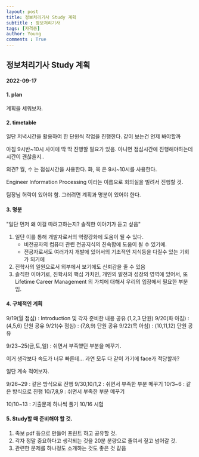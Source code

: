 ```yaml
---
layout: post
title: 정보처리기사 Study 계획
subtitle : 정보처리기사
tags: [자격증]
author: Young
comments : True
---
```


## 정보처리기사 Study 계획

#### 2022-09-17 


#### 1. plan

계획을 세워보자.

#### 2. timetable

일단 저녁시간을 활용하여 한 단원씩 작업을 진행한다.
같이 보는건 언제 봐야할까

아침 9시반~10시 사이에 딱 딱 진행할 필요가 있음.
아니면 점심시간에 진행해야하는데 시간이 괜찮을지..

의견?
월, 수 는 점심시간을 사용한다.
화, 목 은 9시~10시를 사용한다.

Engineer Information Processing 이라는 이름으로
회의실을 빌려서 진행할 것.

팀장님 허락이 있어야 함.
그러려면 계획과 명분이 있어야 한다.

#### 3. 명분

"일단 먼저 왜 이걸 따려고하는지? 솔직한 이야기가 듣고 싶음"

1. 일단 이를 통해 개발자로서의 역량강화에 도움이 될 수 있다.
    - 비전공자의 컴퓨터 관련 전공지식의 친숙함에 도움이 될 수 있기에.
    - 전공자로서도 여러가지 개발에 있어서의 기초적인 지식등을 다질수 있는 기회가 되기에
2. 진학사의 일원으로서 외부에서 보기에도 신뢰감을 줄 수 있음
3. 솔직한 이야기로, 진학사의 핵심 가치인, 개인의 발전과 성장의 영역에 있어서, 또 Lifetime Career Management 의 가치에 대해서 우리의 입장에서 필요한 부분임.

#### 4. 구체적인 계획

9/19(월 점심) : Introduction 및 각자 준비한 내용 공유 (1,2,3 단원)
9/20(화 아침) : (4,5,6) 단원 공유
9/21(수 점심) : (7,8,9) 단원 공유
9/22(목 아침) : (10,11,12) 단원 공유

9/23~25(금,토,일) : 쉬면서 부족했던 부분을 메꾸기.

이거 생각보다 속도가 너무 빠른데... 
과연 모두 다 같이 가기에 face가 적당할까?

일단 계속 적어보자.

9/26~29 : 같은 방식으로 진행
9/30,10/1,2 : 쉬면서 부족한 부분 메꾸기
10/3~6 : 같은 방식으로 진행
10/7,8,9 : 쉬면서 부족한 부분 메꾸기

10/10~13 : 기출문제 하나씩 풀기
10/16 시험 


#### 5. Study할 때 준비해야 할 것.

1. 족보 pdf 등으로 만들어 프린트 하고 공유할 것.
2. 각자 정말 중요하다고 생각되는 것을 20분 분량으로 줄여서 짚고 넘어갈 것.
3. 관련한 문제를 하나정도 소개하는 것도 좋은 것 같음



